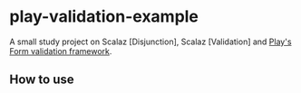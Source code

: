 # play-validation-example
A small study project on Scalaz [Disjunction], Scalaz [Validation] and [Play's Form validation framework](https://www.playframework.com/documentation/2.5.x/ScalaForms).

## How to use